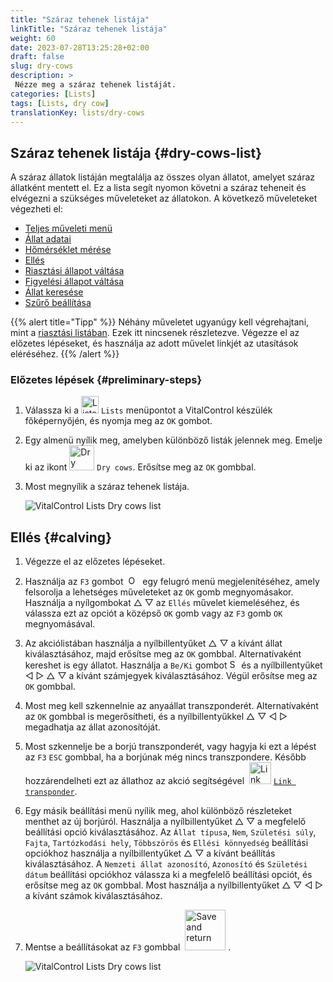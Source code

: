 ```yaml
---
title: "Száraz tehenek listája"
linkTitle: "Száraz tehenek listája"
weight: 60
date: 2023-07-28T13:25:28+02:00
draft: false
slug: dry-cows
description: >
 Nézze meg a száraz tehenek listáját.
categories: [Lists]
tags: [Lists, dry cow]
translationKey: lists/dry-cows
---
```

## Száraz tehenek listája {#dry-cows-list}

A száraz állatok listáján megtalálja az összes olyan állatot, amelyet száraz állatként mentett el. Ez a lista segít nyomon követni a száraz teheneit és elvégezni a szükséges műveleteket az állatokon. A következő műveleteket végezheti el:

- [Teljes műveleti menü](../alarm/#full-action-menu)
- [Állat adatai](../alarm/#animal-data)
- [Hőmérséklet mérése](../alarm/#take-temperature)
- [Ellés](#calving)
- [Riasztási állapot váltása](../on-watch/#toggle-alarm-status)
- [Figyelési állapot váltása](../alarm/#toggle-watch-status)
- [Állat keresése](../alarm/#search-animal)
- [Szűrő beállítása](../alarm/#set-filter)

{{% alert title="Tipp" %}}
Néhány műveletet ugyanúgy kell végrehajtani, mint a [riasztási listában](../alarm). Ezek itt nincsenek részletezve. Végezze el az előzetes lépéseket, és használja az adott művelet linkjét az utasítások eléréséhez.
{{% /alert %}}

### Előzetes lépések {#preliminary-steps}

1. Válassza ki a <img src="/icons/main/lists.svg" width="28" align="bottom" alt="Lists" /> `Lists` menüpontot a VitalControl készülék főképernyőjén, és nyomja meg az `OK` gombot.

2. Egy almenü nyílik meg, amelyben különböző listák jelennek meg. Emelje ki az ikont <img src="/icons/lists/drycows.svg" width="40" align="bottom" alt="Dry cows" /> `Dry cows`. Erősítse meg az `OK` gombbal.

3. Most megnyílik a száraz tehenek listája.

   ![VitalControl Lists Dry cows list](../images/firststeps5.png "Előzetes lépések")

## Ellés {#calving}

1. Végezze el az előzetes lépéseket.

2. Használja az `F3` gombot &nbsp;<img src="/icons/footer/open-popup.svg" width="15" align="bottom" alt="Open popup" />&nbsp; egy felugró menü megjelenítéséhez, amely felsorolja a lehetséges műveleteket az `OK` gomb megnyomásakor. Használja a nyílgombokat △ ▽ az `Ellés` művelet kiemeléséhez, és válassza ezt az opciót a középső `OK` gomb vagy az `F3` gomb `OK` megnyomásával.


3. Az akciólistában használja a nyílbillentyűket △ ▽ a kívánt állat kiválasztásához, majd erősítse meg az `OK` gombbal. Alternatívaként kereshet is egy állatot. Használja a `Be/Ki` gombot <img src="/icons/footer/search.svg" width="15" align="bottom" alt="Search" /> és a nyílbillentyűket ◁ ▷ △ ▽ a kívánt számjegyek kiválasztásához. Végül erősítse meg az `OK` gombbal.

4. Most meg kell szkennelnie az anyaállat transzponderét. Alternatívaként az `OK` gombbal is megerősítheti, és a nyílbillentyűkkel △ ▽ ◁ ▷ megadhatja az állat azonosítóját.

5. Most szkennelje be a borjú transzponderét, vagy hagyja ki ezt a lépést az `F3` `ESC` gombbal, ha a borjúnak még nincs transzpondere. Később hozzárendelheti ezt az állathoz az akció segítségével &nbsp;<img src="/icons/actions/link-transponder.svg" width="35" align="bottom" alt="Link transponder" /> [`Link transponder`](../../actions/link-transponder).

6. Egy másik beállítási menü nyílik meg, ahol különböző részleteket menthet az új borjúról. Használja a nyílbillentyűket △ ▽ a megfelelő beállítási opció kiválasztásához. Az `Állat típusa`, `Nem`, `Születési súly`, `Fajta`, `Tartózkodási hely`, `Többszörös` és `Ellési könnyedség` beállítási opciókhoz használja a nyílbillentyűket △ ▽ a kívánt beállítás kiválasztásához. A `Nemzeti állat azonosító`, `Azonosító` és `Születési dátum` beállítási opciókhoz válassza ki a megfelelő beállítási opciót, és erősítse meg az `OK` gombbal. Most használja a nyílbillentyűket △ ▽ ◁ ▷ a kívánt számok kiválasztásához.

7. Mentse a beállításokat az `F3` gombbal &nbsp;<img src="/icons/footer/save_exit.svg" width="65" align="bottom" alt="Save and return" />&nbsp;.

   ![VitalControl Lists Dry cows list](../images/calving.png "Ellés")
   
